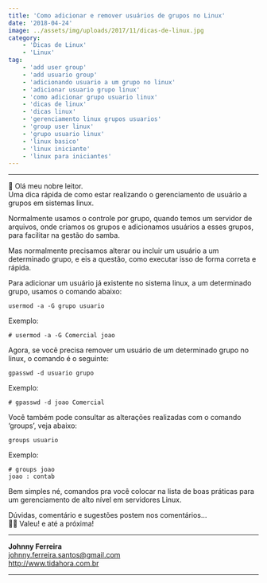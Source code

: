 ```yaml
---
title: 'Como adicionar e remover usuários de grupos no Linux'
date: '2018-04-24'
image: ../assets/img/uploads/2017/11/dicas-de-linux.jpg
category:
    - 'Dicas de Linux'
    - 'Linux'
tag:
    - 'add user group'
    - 'add usuario group'
    - 'adicionando usuario a um grupo no linux'
    - 'adicionar usuario grupo linux'
    - 'como adicionar grupo usuario linux'
    - 'dicas de linux'
    - 'dicas linux'
    - 'gerenciamento linux grupos usuarios'
    - 'group user linux'
    - 'grupo usuario linux'
    - 'linux basico'
    - 'linux iniciante'
    - 'linux para iniciantes'
---
```


- - - - - -


🐧 Olá meu nobre leitor.  
Uma dica rápida de como estar realizando o gerenciamento de usuário a grupos em sistemas linux.

Normalmente usamos o controle por grupo, quando temos um servidor de arquivos, onde criamos os grupos e adicionamos usuários a esses grupos, para facilitar na gestão do samba.

Mas normalmente precisamos alterar ou incluir um usuário a um determinado grupo, e eis a questão, como executar isso de forma correta e rápida.

Para adicionar um usuário já existente no sistema linux, a um determinado grupo, usamos o comando abaixo:

```
usermod -a -G grupo usuario
```

Exemplo:

```
# usermod -a -G Comercial joao
```

Agora, se você precisa remover um usuário de um determinado grupo no linux, o comando é o seguinte:

```
gpasswd -d usuario grupo
```

Exemplo:

```
# gpasswd -d joao Comercial
```

Você também pode consultar as alterações realizadas com o comando ‘groups’, veja abaixo:

```
groups usuario
```

Exemplo:

```
# groups joao
joao : contab
```

Bem simples né, comandos pra você colocar na lista de boas práticas para um gerenciamento de alto nível em servidores Linux.

Dúvidas, comentário e sugestões postem nos comentários…  
👋🏼 Valeu! e até a próxima!

- - - - - -


**Johnny Ferreira**  
<johnny.ferreira.santos@gmail.com>  
<http://www.tidahora.com.br>

- - - - - -